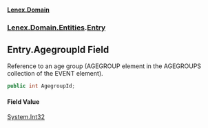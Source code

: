#### [Lenex.Domain](index.md 'index')
### [Lenex.Domain.Entities](Lenex.Domain.Entities.md 'Lenex.Domain.Entities').[Entry](Lenex.Domain.Entities.Entry.md 'Lenex.Domain.Entities.Entry')

## Entry.AgegroupId Field

Reference to an age group (AGEGROUP element in the AGEGROUPS collection of the EVENT element).

```csharp
public int AgegroupId;
```

#### Field Value
[System.Int32](https://docs.microsoft.com/en-us/dotnet/api/System.Int32 'System.Int32')